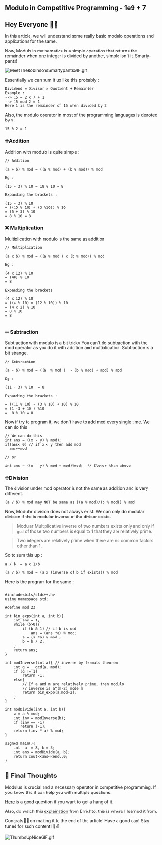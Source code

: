 ## Modulo in Competitive Programming - 1e9 + 7

## Hey Everyone 👋👋

In this article, we will understand some really basic modulo operations and applications for the same.

Now, Modulo in mathematics is a simple operation that returns the remainder when one integer is divided by another, simple isn't it, Smarty-pants!

![MeetTheRobinsonsSmartypantsGIF.gif](https://cdn.hashnode.com/res/hashnode/image/upload/v1642695551221/ivX5VqDbw.gif)

Essentially we can sum it up like this probably :

```
Dividend = Divisor × Quotient + Remainder 
Example : 
--> 15 = 2 x 7 + 1 
--> 15 mod 2 = 1
Here 1 is the remainder of 15 when divided by 2
```
Also, the modulo operator in most of the programming languages is denoted by `%`.
```
15 % 2 = 1
```

### ➕Addition 
 
Addition with modulo is quite simple : 

```
// Addition

(a + b) % mod = ((a % mod) + (b % mod)) % mod

Eg : 

(15 + 3) % 10 = 18 % 10 = 8

Expanding the brackets :

(15 + 3) % 10 
= ((15 % 10) + (3 %10)) % 10 
= (5 + 3) % 10 
= 8 % 10 = 8

```

### ❌ Multiplication 

Multiplication with modulo is the same as addition

```
// Multiplication

(a x b) % mod = ((a % mod ) x (b % mod)) % mod

Eg : 

(4 x 12) % 10 
= (48) % 10 
= 8

Expanding the brackets 

(4 x 12) % 10 
= ((4 % 10) x (12 % 10)) % 10
= (4 x 2) % 10
= 8 % 10
= 8


```

### ➖ Subtraction 

Subtraction with modulo is a bit tricky
You can't do subtraction with the mod operator as you do it with addition and multiplication. Subtraction is a bit strange.

```
// Subtraction

(a - b) % mod = ((a  % mod )  - (b % mod) + mod) % mod

Eg :

(11 - 3) % 10  = 8

Expanding the brackets : 

= ((11 % 10) - (3 % 10) + 10) % 10 
= (1 -3 + 10 ) %10
=  8 % 10 = 8
```

Now if try to program it,
we don't have to add mod every single time. We can do this :

```
// We can do this 
int ans = ((x - y) % mod);
if(ans< 0) // if x < y then add mod 
  ans+=mod

// or 

int ans = ((x - y) % mod + mod)%mod;  // Slower than above

```

### ➗Division

The division under mod operator is not the same as addition and is very different.

```
(a / b) % mod may NOT be same as ((a % mod)/(b % mod)) % mod

```
Now, Modular division does not always exist. We can only do modular division if the is modular inverse of the divisor exists. 

> Modular Multiplicative inverse of two numbers exists only and only if `gcd` of those two numbers is equal to 1 that they are relatively prime.

> Two integers are relatively prime when there are no common factors other than 1.

So to sum this up :

```
a / b  = a x 1/b 

(a / b) % mod = (a x (inverse of b if exists)) % mod

```
Here is the program for the same :

```

#include<bits/stdc++.h>
using namespace std; 

#define mod 23

int bin_expo(int a, int b){
    int ans = 1;
    while (b>0){
        if (b & 1) // if b is odd 
            ans = (ans *a) % mod;
        a = (a *a) % mod ;
        b = b / 2;
    }
    return ans;
}

int modInverse(int a){ // inverse by fermats theorem
    int g = __gcd(a, mod);
    if (g != 1)
        return -1;
    else{
        // If a and m are relatively prime, then modulo
        // inverse is a^(m-2) mode m
        return bin_expo(a,mod-2);
    }
}

int modDivide(int a, int b){
    a = a % mod;
    int inv = modInverse(b); 
    if (inv == -1)
       return (-1);
    return (inv * a) % mod;
}

signed main(){
    int  a  = 8, b = 3;
    int ans = modDivide(a, b);
    return cout<<ans<<endl,0;    
}
```


## 🎯 Final Thoughts

Modulus is crucial and a necessary operator in competitive programming.
If you know this it can help you with multiple questions.


[Here](https://www.codechef.com/problems/CNTARRAY) is a good question if you want to get a hang of it.

Also, do watch this [explaination](https://www.youtube.com/watch?v=-OPohCQqi_E) from Errichto, this is where I learned it from.


Congrats🎉🎉 on making it to the end of the article! Have a good day!
Stay tuned for such content! 👋✌️


![ThumbsUpNiceGIF.gif](https://cdn.hashnode.com/res/hashnode/image/upload/v1642874353966/zQMR23JHF.gif)


